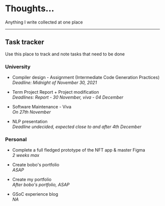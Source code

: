 # Thoughts...
Anything I write collected at one place

<hr>

## Task tracker  

Use this place to track and note tasks that need to be done

### University

- Compiler design - Assignment (Intermediate Code Generation Practices)  
*Deadline: Midnight of November 30, 2021*

- Term Project Report + Project modification  
*Deadlines: Report - 30 November, viva - 04 December*

- Software Maintenance - Viva  
*On 27th November*

- NLP presentation  
*Deadline undecided, expected close to and after 4th December*

### Personal

- Complete a full fledged prototype of the NFT app & master Figma  
*2 weeks max*

- Create bobo's portfolio  
*ASAP*

- Create my portfolio  
*After bobo's portfolio, ASAP*

- GSoC experience blog  
*NA*
